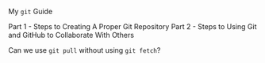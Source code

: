 My `git` Guide

Part 1 - Steps to Creating A Proper Git Repository
Part 2 - Steps to Using Git and GitHub to Collaborate With Others

Can we use `git pull` without using `git fetch`?
